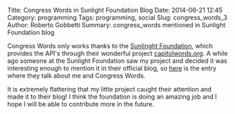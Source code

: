 Title: Congress Words in Sunlight Foundation Blog
Date: 2014-06-21 12:45
Category: programming
Tags: programming, social
Slug: congress_words_3
Author: Roberto Gobbetti
Summary: congress_words mentioned in Sunlight Foundation blog

Congress Words only works thanks to the [Sunlinght Foundation](sunlightfoundation.com), which provides the API's through their wonderful project [capitolwords.org](capitolwords.org). A while ago someone at the Sunlight Foundation saw my project and decided it was interesting enough to mention it in their official blog, so [here](http://sunlightfoundation.com/blog/2014/05/29/use-sunlights-apis-for-your-own-project/) is the entry where they talk about me and Congress Words.

It is extremely flattering that my little project caught their attention and made it to their blog! I think the foundation is doing an amazing job and I hope I will be able to contribute more in the future.